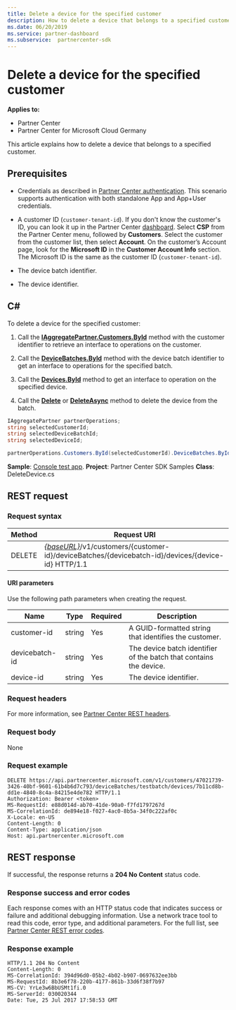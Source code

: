 ```yaml
---
title: Delete a device for the specified customer
description: How to delete a device that belongs to a specified customer.
ms.date: 06/20/2019
ms.service: partner-dashboard
ms.subservice:  partnercenter-sdk
---
```


# Delete a device for the specified customer

**Applies to:**

- Partner Center
- Partner Center for Microsoft Cloud Germany

This article explains how to delete a device that belongs to a specified customer.

## Prerequisites

- Credentials as described in [Partner Center authentication](partner-center-authentication.md). This scenario supports authentication with both standalone App and App+User credentials.

- A customer ID (`customer-tenant-id`). If you don't know the customer's ID, you can look it up in the Partner Center [dashboard](https://partner.microsoft.com/dashboard). Select **CSP** from the Partner Center menu, followed by **Customers**. Select the customer from the customer list, then select **Account**. On the customer’s Account page, look for the **Microsoft ID** in the **Customer Account Info** section. The Microsoft ID is the same as the customer ID  (`customer-tenant-id`).

- The device batch identifier.

- The device identifier.

## C\#

To delete a device for the specified customer:

1. Call the [**IAggregatePartner.Customers.ById**](/dotnet/api/microsoft.store.partnercenter.customers.icustomercollection.byid) method with the customer identifier to retrieve an interface to operations on the customer.

2. Call the [**DeviceBatches.ById**](/dotnet/api/microsoft.store.partnercenter.devicesdeployment.idevicesbatchcollection.byid) method with the device batch identifier to get an interface to operations for the specified batch.

3. Call the [**Devices.ById**](/dotnet/api/microsoft.store.partnercenter.devicesdeployment.idevicecollection.byid) method to get an interface to operation on the specified device.

4. Call the [**Delete**](/dotnet/api/microsoft.store.partnercenter.devicesdeployment.idevice.delete) or [**DeleteAsync**](/dotnet/api/microsoft.store.partnercenter.devicesdeployment.idevice.deleteasync) method to delete the device from the batch.

``` csharp
IAggregatePartner partnerOperations;
string selectedCustomerId;
string selectedDeviceBatchId;
string selectedDeviceId;

partnerOperations.Customers.ById(selectedCustomerId).DeviceBatches.ById(selectedDeviceBatchId).Devices.ById(selectedDeviceId).Delete();
```

**Sample**: [Console test app](console-test-app.md). **Project**: Partner Center SDK Samples **Class**: DeleteDevice.cs

## REST request

### Request syntax

| Method     | Request URI                                                                                                                        |
|------------|------------------------------------------------------------------------------------------------------------------------------------|
| DELETE     | [*{baseURL}*](partner-center-rest-urls.md)/v1/customers/{customer-id}/deviceBatches/{devicebatch-id}/devices/{device-id} HTTP/1.1  |

#### URI parameters

Use the following path parameters when creating the request.

| Name           | Type   | Required | Description                                                        |
|----------------|--------|----------|--------------------------------------------------------------------|
| customer-id    | string | Yes      | A GUID-formatted string that identifies the customer.              |
| devicebatch-id | string | Yes      | The device batch identifier of the batch that contains the device. |
| device-id      | string | Yes      | The device identifier.                                             |

### Request headers

For more information, see [Partner Center REST headers](headers.md).

### Request body

None

### Request example

```http
DELETE https://api.partnercenter.microsoft.com/v1/customers/47021739-3426-40bf-9601-61b4b6d7c793/deviceBatches/testbatch/devices/7b11cd8b-dd1e-4840-8c4a-84215e4de782 HTTP/1.1
Authorization: Bearer <token>
MS-RequestId: e88d014d-ab70-41de-90a0-f7fd1797267d
MS-CorrelationId: de894e18-f027-4ac0-8b5a-34f0c222af0c
X-Locale: en-US
Content-Length: 0
Content-Type: application/json
Host: api.partnercenter.microsoft.com
```

## REST response

If successful, the response returns a **204 No Content** status code.

### Response success and error codes

Each response comes with an HTTP status code that indicates success or failure and additional debugging information. Use a network trace tool to read this code, error type, and additional parameters. For the full list, see [Partner Center REST error codes](error-codes.md).

### Response example

```http
HTTP/1.1 204 No Content
Content-Length: 0
MS-CorrelationId: 394d96d0-05b2-4b02-b907-0697632ee3bb
MS-RequestId: 8b3e6f78-220b-4177-861b-33d6f38f7b97
MS-CV: YrLe3w6BbUSMt1fi.0
MS-ServerId: 030020344
Date: Tue, 25 Jul 2017 17:58:53 GMT
```
